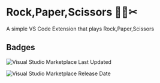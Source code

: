 
# Rock,Paper,Scissors 🥌📄✂

A simple VS Code Extension that plays Rock,Paper,Scissors


## Badges

![Visual Studio Marketplace Last Updated](https://img.shields.io/visual-studio-marketplace/last-updated/SasenPerera.rockpaperscissors)

![Visual Studio Marketplace Release Date](https://img.shields.io/visual-studio-marketplace/release-date/SasenPerera.rockpaperscissors)
